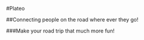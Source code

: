 #Plateo

##Connecting people on the road where ever they go!

###Make your road trip that much more fun!
